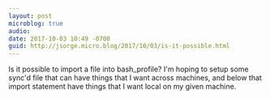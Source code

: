 ```yaml
---
layout: post
microblog: true
audio: 
date: 2017-10-03 10:49 -0700
guid: http://jsorge.micro.blog/2017/10/03/is-it-possible.html
---
```

Is it possible to import a file into bash_profile? I'm hoping to setup some sync'd file that can have things that I want across machines, and below that import statement have things that I want local on my given machine.

